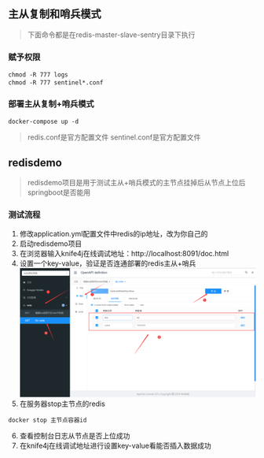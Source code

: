 ## 主从复制和哨兵模式

> 下面命令都是在redis-master-slave-sentry目录下执行
### 赋予权限
```shell
chmod -R 777 logs
chmod -R 777 sentinel*.conf
```

### 部署主从复制+哨兵模式
```shell
docker-compose up -d
```

> redis.conf是官方配置文件
> sentinel.conf是官方配置文件


## redisdemo
> redisdemo项目是用于测试主从+哨兵模式的主节点挂掉后从节点上位后springboot是否能用
### 测试流程
1. 修改application.yml配置文件中redis的ip地址，改为你自己的
2. 启动redisdemo项目
3. 在浏览器输入knife4j在线调试地址：http://localhost:8091/doc.html
4. 设置一个key-value，验证是否连通部署的redis主从+哨兵
![img.png](.\readme-imgs\img.png)
5. 在服务器stop主节点的redis
```shell
docker stop 主节点容器id
```
6. 查看控制台日志从节点是否上位成功
7. 在knife4j在线调试地址进行设置key-value看能否插入数据成功
